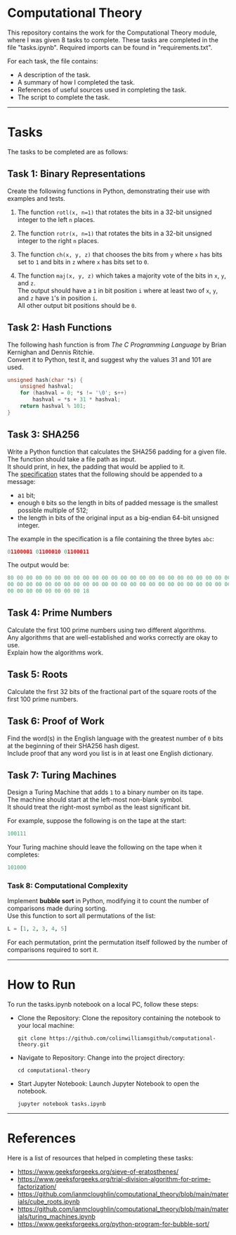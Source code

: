 # Computational Theory

This repository contains the work for the Computational Theory module, where I was given 8 tasks to complete. These tasks are completed in the file "tasks.ipynb". Required imports can be found in "requirements.txt".

For each task, the file contains:
- A description of the task.
- A summary of how I completed the task.
- References of useful sources used in completing the task.
- The script to complete the task.

---

# Tasks
The tasks to be completed are as follows:

## Task 1: Binary Representations

Create the following functions in Python, demonstrating their use with examples and tests.

1. The function `rotl(x, n=1)` that rotates the bits in a 32-bit unsigned integer to the left `n` places.

2. The function `rotr(x, n=1)` that rotates the bits in a 32-bit unsigned integer to the right `n` places.

3. The function `ch(x, y, z)` that chooses the bits from `y` where `x` has bits set to `1` and bits in `z` where `x` has bits set to `0`.

4. The function `maj(x, y, z)` which takes a majority vote of the bits in `x`, `y`, and `z`.  
The output should have a `1` in bit position `i` where at least two of `x`, `y`, and `z` have `1`'s in position `i`.  
All other output bit positions should be `0`.

## Task 2: Hash Functions

The following hash function is from *The C Programming Language* by Brian Kernighan and Dennis Ritchie.  
Convert it to Python, test it, and suggest why the values 31 and 101 are used.

```c
unsigned hash(char *s) {
    unsigned hashval;
    for (hashval = 0; *s != '\0'; s++)
        hashval = *s + 31 * hashval;
    return hashval % 101;
}
```

## Task 3: SHA256

Write a Python function that calculates the SHA256 padding for a given file.  
The function should take a file path as input.  
It should print, in hex, the padding that would be applied to it.  
The [specification](https://doi.org/10.6028/NIST.FIPS.180-4) states that the following should be appended to a message:  

- a`1` bit;
- enough `0` bits so the length in bits of padded message is the smallest possible multiple of 512;
- the length in bits of the original input as a big-endian 64-bit unsigned integer.

The example in the specification is a file containing the three bytes `abc`:  

```python
01100001 01100010 01100011
```

The output would be:  

```python
80 00 00 00 00 00 00 00 00 00 00 00 00 00 00 00 00 00 00 00 00 00 00 00 00 00
00 00 00 00 00 00 00 00 00 00 00 00 00 00 00 00 00 00 00 00 00 00 00 00 00 00
00 00 00 00 00 00 00 00 18
```

## Task 4: Prime Numbers

Calculate the first 100 prime numbers using two different algorithms.  
Any algorithms that are well-established and works correctly are okay to use.  
Explain how the algorithms work.

## Task 5: Roots

Calculate the first 32 bits of the fractional part of the square roots of the first 100 prime numbers.

## Task 6: Proof of Work

Find the word(s) in the English language with the greatest number of `0` bits at the beginning of their SHA256 hash digest.  
Include proof that any word you list is in at least one English dictionary.  

## Task 7: Turing Machines

Design a Turing Machine that adds `1` to a binary number on its tape.  
The machine should start at the left-most non-blank symbol.  
It should treat the right-most symbol as the least significant bit.

For example, suppose the following is on the tape at the start:

```python
100111
```

Your Turing machine should leave the following on the tape when it completes:

```python
101000
```

### Task 8: Computational Complexity

Implement **bubble sort** in Python, modifying it to count the number of comparisons made during sorting.  
Use this function to sort all permutations of the list:  

```python
L = [1, 2, 3, 4, 5]
```

For each permutation, print the permutation itself followed by the number of comparisons required to sort it.

---

# How to Run

To run the tasks.ipynb notebook on a local PC, follow these steps:
  
- Clone the Repository:
  Clone the repository containing the notebook to your local machine:

  ```
  git clone https://github.com/colinwilliamsgithub/computational-theory.git
  ```

- Navigate to Repository:
  Change into the project directory:

  ```
  cd computational-theory
  ```

- Start Jupyter Notebook:
  Launch Jupyter Notebook to open the notebook.

  ```
  jupyter notebook tasks.ipynb
  ```

---

# References

Here is a list of resources that helped in completing these tasks:

- https://www.geeksforgeeks.org/sieve-of-eratosthenes/
- https://www.geeksforgeeks.org/trial-division-algorithm-for-prime-factorization/
- https://github.com/ianmcloughlin/computational_theory/blob/main/materials/cube_roots.ipynb
- https://github.com/ianmcloughlin/computational_theory/blob/main/materials/turing_machines.ipynb
- https://www.geeksforgeeks.org/python-program-for-bubble-sort/
